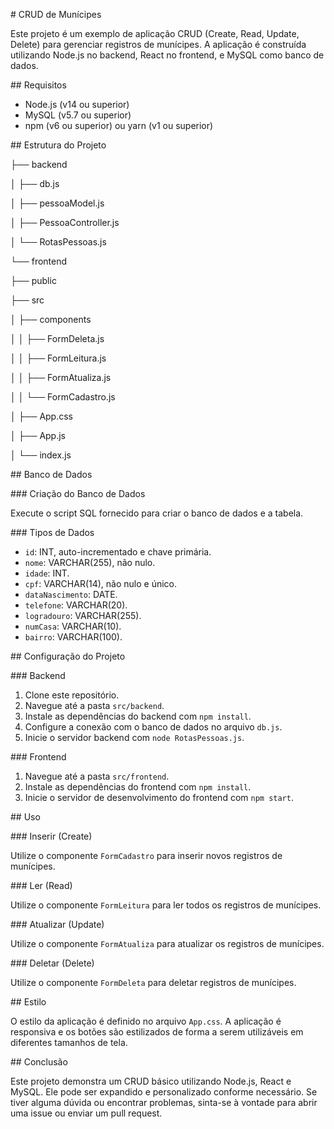 ﻿\# CRUD de Munícipes

Este projeto é um exemplo de aplicação CRUD (Create, Read, Update, Delete) para gerenciar registros de munícipes. A aplicação é construída utilizando Node.js no backend, React no frontend, e MySQL como banco de dados.

\## Requisitos

- Node.js (v14 ou superior)
- MySQL (v5.7 ou superior)
- npm (v6 ou superior) ou yarn (v1 ou superior)

\## Estrutura do Projeto

├── backend

│   ├── db.js

│   ├── pessoaModel.js

│   ├── PessoaController.js

│   └── RotasPessoas.js

└── frontend

├── public

├── src

│   ├── components

│   │   ├── FormDeleta.js

│   │   ├── FormLeitura.js

│   │   ├── FormAtualiza.js

│   │   └── FormCadastro.js

│   ├── App.css

│   ├── App.js

│   └── index.js

\## Banco de Dados

\### Criação do Banco de Dados

Execute o script SQL fornecido para criar o banco de dados e a tabela.

\### Tipos de Dados

- `id`: INT, auto-incrementado e chave primária.
- `nome`: VARCHAR(255), não nulo.
- `idade`: INT.
- `cpf`: VARCHAR(14), não nulo e único.
- `dataNascimento`: DATE.
- `telefone`: VARCHAR(20).
- `logradouro`: VARCHAR(255).
- `numCasa`: VARCHAR(10).
- `bairro`: VARCHAR(100).

\## Configuração do Projeto

\### Backend

1. Clone este repositório.
1. Navegue até a pasta `src/backend`.
1. Instale as dependências do backend com `npm install`.
1. Configure a conexão com o banco de dados no arquivo `db.js`.
1. Inicie o servidor backend com `node RotasPessoas.js`.

\### Frontend

1. Navegue até a pasta `src/frontend`.
1. Instale as dependências do frontend com `npm install`.
1. Inicie o servidor de desenvolvimento do frontend com `npm start`.

\## Uso

\### Inserir (Create)

Utilize o componente `FormCadastro` para inserir novos registros de munícipes.

\### Ler (Read)

Utilize o componente `FormLeitura` para ler todos os registros de munícipes.

\### Atualizar (Update)

Utilize o componente `FormAtualiza` para atualizar os registros de munícipes.

\### Deletar (Delete)

Utilize o componente `FormDeleta` para deletar registros de munícipes.

\## Estilo

O estilo da aplicação é definido no arquivo `App.css`. A aplicação é responsiva e os botões são estilizados de forma a serem utilizáveis em diferentes tamanhos de tela.

\## Conclusão

Este projeto demonstra um CRUD básico utilizando Node.js, React e MySQL. Ele pode ser expandido e personalizado conforme necessário. Se tiver alguma dúvida ou encontrar problemas, sinta-se à vontade para abrir uma issue ou enviar um pull request.

